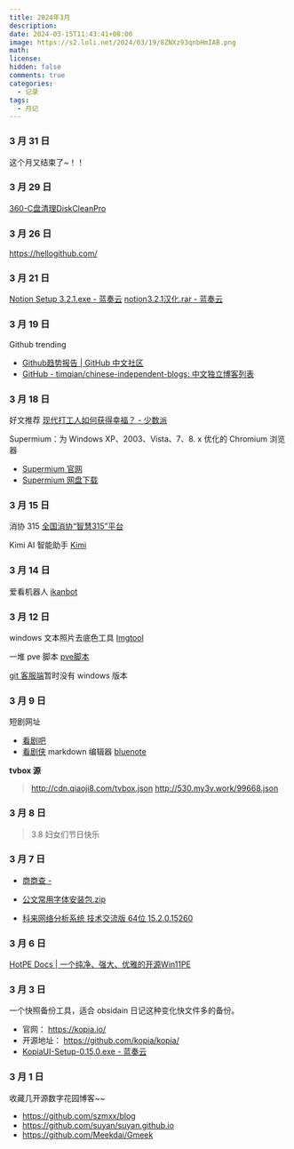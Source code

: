 ```yaml
---
title: 2024年3月
description: 
date: 2024-03-15T11:43:41+08:00
image: https://s2.loli.net/2024/03/19/8ZNXz93qnbHmIAB.png
math: 
license: 
hidden: false
comments: true
categories:
  - 记录
tags:
  - 月记
---
```

### 3 月 31 日
这个月又结束了~！！

### 3 月 29 日
[360-C盘清理DiskCleanPro](https://cqmzgg.lanzn.com/iJEZy1t9ig9i)

### 3 月 26 日
https://hellogithub.com/

### 3 月 21 日
[Notion Setup 3.2.1.exe - 蓝奏云](https://cqmzgg.lanzn.com/iPhdr1s3ej9a)
[notion3.2.1汉化.rar - 蓝奏云](https://cqmzgg.lanzn.com/iFrG21s3ep2j)

### 3 月 19 日

Github trending
- [Github趋势报告 | GitHub 中文社区](https://www.github-zh.com/trending)
- [GitHub - timqian/chinese-independent-blogs: 中文独立博客列表](https://github.com/timqian/chinese-independent-blogs?tab=readme-ov-file)


### 3 月 18 日 
好文推荐
[现代打工人如何获得幸福？ - 少数派](https://sspai.com/post/86697#!)

Supermium：为 Windows XP、2003、Vista、7、8. x 优化的 Chromium 浏览器
- [Supermium 官网](https://win32subsystem.live/supermium/)
- [Supermium 网盘下载](https://cqmzgg.lanzn.com/iNJIq1rrzl0h)

### 3 月 15 日
消协 315
[全国消协“智慧315”平台](https://315.cca.org.cn/#/home)

Kimi AI 智能助手
[Kimi](https://kimi.moonshot.cn/)

### 3 月 14 日
爱看机器人
[ikanbot](https://v.ikanbot.com/)

### 3 月 12 日

 windows 文本照片去底色工具
[Imgtool](https://cqmzgg.lanzn.com/ikS8I1r5v1ne) 

一堆 pve 脚本
[pve脚本](https://tteck.github.io/Proxmox/)

[git 客服端](https://gitbutler.com/)暂时没有 windows 版本

### 3 月 9 日
短剧网址
-  [看剧吧](https://www.kanjuda.com)
-  [看剧侠](https://www.duanjuxia.cn)
markdown 编辑器 [bluenote](https://www.bluemd.me/)

**tvbox 源**
> http://cdn.qiaoji8.com/tvbox.json
> http://530.my3v.work/99668.json
### 3 月 8 日

> 3.8 妇女们节日快乐
### 3 月 7 日
- [商商查 -](https://www.sscha.com/)

- [公文常用字体安装包.zip ](https://cqmzgg.lanzn.com/iQgHS1qki29c)

- [科来网络分析系统 技术交流版 64位 15.2.0.15260](https://www.alipan.com/s/x5WWyBP1GDS)
### 3 月 6 日
[HotPE Docs | 一个纯净、强大、优雅的开源Win11PE](https://docs.hotpe.top/)

### 3 月 3 日
一个快照备份工具，适合 obsidain 日记这种变化快文件多的备份。
- 官网： https://kopia.io/ 
- 开源地址： https://github.com/kopia/kopia/
- [KopiaUI-Setup-0.15.0.exe - 蓝奏云](https://cqmzgg.lanzn.com/iZguW1q5cmob)
### 3 月 1 日
收藏几开源数字花园博客~~
- https://github.com/szmxx/blog
- https://github.com/suyan/suyan.github.io
- https://github.com/Meekdai/Gmeek



<!-- ##{"timestamp":1709270859}## -->

